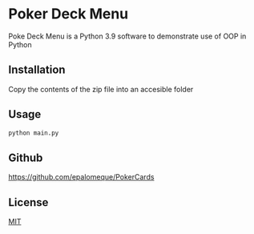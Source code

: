# Poker Deck Menu

Poke Deck Menu is a Python 3.9 software to demonstrate use of OOP in Python

## Installation

Copy the contents of the zip file into an accesible folder


## Usage

```python
python main.py
```

## Github

https://github.com/epalomeque/PokerCards

## License
[MIT](https://choosealicense.com/licenses/mit/)